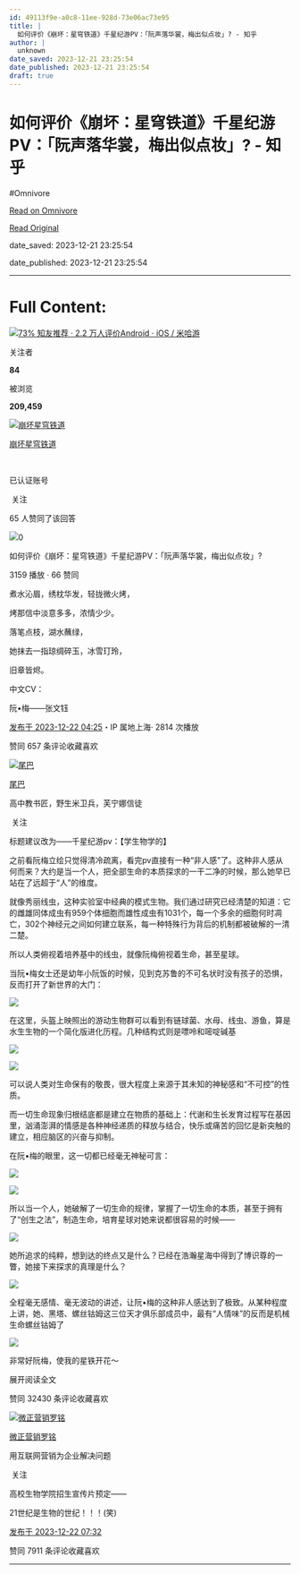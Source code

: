 ```yaml
---
id: 49113f9e-a0c8-11ee-928d-73e06ac73e95
title: |
  如何评价《崩坏：星穹铁道》千星纪游PV：「阮声落华裳，梅出似点妆」? - 知乎
author: |
  unknown
date_saved: 2023-12-21 23:25:54
date_published: 2023-12-21 23:25:54
draft: true
---
```


# 如何评价《崩坏：星穹铁道》千星纪游PV：「阮声落华裳，梅出似点妆」? - 知乎
#Omnivore

[Read on Omnivore](https://omnivore.app/me/pv-18c919122fa)

[Read Original](https://www.zhihu.com/question/636089825/answer/3334628815)

date_saved: 2023-12-21 23:25:54

date_published: 2023-12-21 23:25:54

--- 

# Full Content: 

[![](https://proxy-prod.omnivore-image-cache.app/0x0,sQJofKn61mfypfS_nniirAZFnW4NL8RCXm5Azwt0hGXo/https://pica.zhimg.com/v2-45b9a495dd744e06a5f5e177c6ad52e2_qhd.jpg?source=57bbeac9)73% 知友推荐 · 2.2 万人评价Android ⋅ iOS / 米哈游​​](https://www.zhihu.com/topic/21874407)

关注者

**84**

被浏览

**209,459**

[![崩坏星穹铁道](https://proxy-prod.omnivore-image-cache.app/0x0,sPFTETYxB_YU4FLOYItAjCeEixPPG4JOyGJmmM1358G8/https://pic1.zhimg.com/v2-84e359bc2d2613329345b57e070ae7be_l.jpg?source=2c26e567)](https://www.zhihu.com/org/beng-pi-xing-qiong-tie-dao)

[崩坏星穹铁道](https://www.zhihu.com/org/beng-pi-xing-qiong-tie-dao)

[​](https://www.zhihu.com/question/48510028)

已认证账号

​ 关注

65 人赞同了该回答

![](https://proxy-prod.omnivore-image-cache.app/0x0,s35WyN25aCNbTKu1M_ZXNaPS8D6xxY__FMQDltNUjMSE/https://picx.zhimg.com/v2-5a67d807433ae52d3534ad9dd056be27.jpg?source=382ee89a)0

如何评价《崩坏：星穹铁道》千星纪游PV：「阮声落华裳，梅出似点妆」?

3159 播放 · 66 赞同

煮水沁眉，绣枕华发，轻拢微火烤， 

烤那信中淡意多多，浓情少少。 

落笔点枝，湖水蘸绿， 

她抹去一指琼绸碎玉，冰雪玎玲， 

旧章皆烬。 

中文CV： 

阮•梅——张文钰

[发布于 2023-12-22 04:25](https://www.zhihu.com/question/636089825/answer/3334628815)・IP 属地上海· 2814 次播放

​赞同 65​​7 条评论​收藏​喜欢

[![尾巴](https://proxy-prod.omnivore-image-cache.app/0x0,s6-WJogikTbLC8njeII2nboJ6jynz0iiA32Q-0zMZ2GY/https://picx.zhimg.com/v2-59a25d417e7045d0eb4d09ca04188973_l.jpg?source=1def8aca)](https://www.zhihu.com/people/meng-fan-wei-1)

[尾巴](https://www.zhihu.com/people/meng-fan-wei-1)

高中教书匠，野生米卫兵，芙宁娜信徒

​ 关注

标题建议改为——千星纪游pv：【学生物学的】

之前看阮梅立绘只觉得清冷疏离，看完pv直接有一种“非人感”了。这种非人感从何而来？大约是当一个人，把全部生命的本质探求的一干二净的时候，那么她早已站在了远超于“人”的维度。

就像秀丽线虫，这种实验室中经典的模式生物。我们通过研究已经清楚的知道：它的雌雄同体成虫有959个体细胞而雄性成虫有1031个，每一个多余的细胞何时凋亡，302个神经元之间如何建立联系，每一种特殊行为背后的机制都被破解的一清二楚。

所以人类俯视着培养基中的线虫，就像阮梅俯视着生命，甚至星球。

当阮•梅女士还是幼年小阮饭的时候，见到克苏鲁的不可名状时没有孩子的恐惧，反而打开了新世界的大门：

![](https://proxy-prod.omnivore-image-cache.app/1518x1080,sb_nwKf-H4VFI_rIBCu6VjQ2cUb2IoECWIXAYDiMNNbA/https://picx.zhimg.com/50/v2-ae9375522161fa9eae9cc65585d4caf1_720w.jpg?source=1def8aca)

在这里，头盔上映照出的游动生物群可以看到有链球菌、水母、线虫、游鱼，算是水生生物的一个简化版进化历程。几种结构式则是嘌呤和嘧啶碱基

![](https://proxy-prod.omnivore-image-cache.app/1052x0,smyp0FeRHLD1AqD4Uoprb6SFQbxKHXRG3IYaUAo4VsZs/https://picx.zhimg.com/50/v2-6e3e49d2311652ed11ef3c6df55daec5_720w.jpg?source=1def8aca)

![](https://proxy-prod.omnivore-image-cache.app/417x0,sGyvWrQ3eDwGgPSOAnPjMz1U5RPVnebskUPBLTz3MQ3s/https://pica.zhimg.com/50/v2-ae57eba972d7a8887a9f46974cf40899_720w.jpg?source=1def8aca)

可以说人类对生命保有的敬畏，很大程度上来源于其未知的神秘感和“不可控”的性质。

而一切生命现象归根结底都是建立在物质的基础上：代谢和生长发育过程写在基因里，汹涌澎湃的情感是各种神经递质的释放与结合，快乐或痛苦的回忆是新突触的建立，相应脑区的兴奋与抑制。

在阮•梅的眼里，这一切都已经毫无神秘可言：

![](https://proxy-prod.omnivore-image-cache.app/1237x0,suYCfcqk3ZincW0UpqJfNisVXjv-b3KLyWOB7A3qosqw/https://pic1.zhimg.com/50/v2-5d8325394a01e0745656fd934713c739_720w.jpg?source=1def8aca)

![](https://proxy-prod.omnivore-image-cache.app/1085x0,sPFKNvCvF18C2f1GUQUkAQqqPSgM6iafHGa6Bu0TOSBc/https://pic1.zhimg.com/50/v2-c6d944a99e53d55e059d5c422184fd3a_720w.jpg?source=1def8aca)

所以当一个人，她破解了一切生命的规律，掌握了一切生命的本质，甚至于拥有了“创生之法”，制造生命，培育星球对她来说都很容易的时候——

![](https://proxy-prod.omnivore-image-cache.app/1188x0,s5hoAi8-fngN3SF7eDiuN7gWzI9oB_5LEjSQBH1NVYss/https://picx.zhimg.com/50/v2-10fbed12fbf3f394bb598b9833b1ceca_720w.jpg?source=1def8aca)

她所追求的纯粹，想到达的终点又是什么？已经在浩瀚星海中得到了博识尊的一瞥，她接下来探求的真理是什么？

![](https://proxy-prod.omnivore-image-cache.app/1062x0,s2-7ZA6hfcgdJaUAltTxg9PIFqWuA69N4weDlUsvzPy4/https://picx.zhimg.com/50/v2-8be93967e25c69885d1bcde9e0f52dab_720w.jpg?source=1def8aca)

全程毫无感情、毫无波动的讲述，让阮•梅的这种非人感达到了极致。从某种程度上讲，她、黑塔、螺丝钴姆这三位天才俱乐部成员中，最有“人情味”的反而是机械生命螺丝钴姆了

![](https://proxy-prod.omnivore-image-cache.app/888x0,s63-5VKX4oi3ck8NcNzZfIZguveTGd--ilwnnhn_M8ro/https://pica.zhimg.com/50/v2-c4b29f90dde71db7167909bcf4620f6b_720w.jpg?source=1def8aca)

非常好阮梅，使我的星铁开花～

展开阅读全文​

​赞同 324​​30 条评论​收藏​喜欢

[![微正营销罗铭](https://proxy-prod.omnivore-image-cache.app/0x0,sHy34dqvJ3hf2IDXElVQEgq3BORrCMbk9Wfx6EF-uTt8/https://pic1.zhimg.com/v2-d848ba00922b1b8ff3e057ae5d1909f2_l.jpg?source=1def8aca)](https://www.zhihu.com/people/yan-yu-ping-sheng-81-98)

[微正营销罗铭](https://www.zhihu.com/people/yan-yu-ping-sheng-81-98)

用互联网营销为企业解决问题

​ 关注

高校生物学院招生宣传片预定——

21世纪是生物的世纪！！！(笑)

[发布于 2023-12-22 07:32](https://www.zhihu.com/question/636089825/answer/3334849680)

​赞同 79​​11 条评论​收藏​喜欢

---

